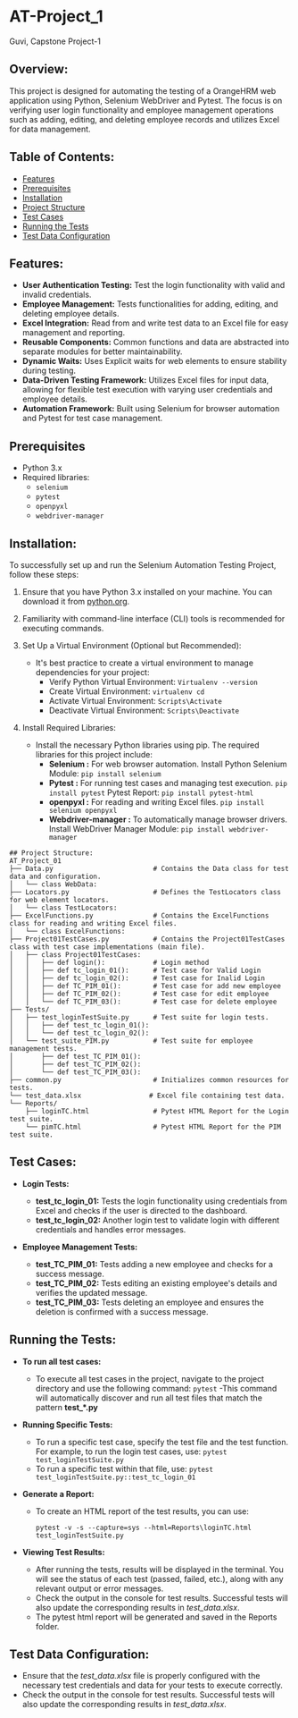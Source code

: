 # AT-Project_1
Guvi, Capstone Project-1

## Overview:
This project is designed for automating the testing of a OrangeHRM web application using Python, Selenium WebDriver and Pytest. The focus is on verifying user login functionality and employee management operations such as adding, editing, and deleting employee records and utilizes Excel for data management.

## Table of Contents:
- [Features](#features)
- [Prerequisites](#prerequisites)
- [Installation](#installation)
- [Project Structure](#project-structure)
- [Test Cases](#test-cases)
- [Running the Tests](#running-the-tests)
- [Test Data Configuration](#test-data-configuration)

## Features:
- __User Authentication Testing:__ Test the login functionality with valid and invalid credentials.
- __Employee Management:__ Tests functionalities for adding, editing, and deleting employee details.
- __Excel Integration:__ Read from and write test data to an Excel file for easy management and reporting.
- __Reusable Components:__ Common functions and data are abstracted into separate modules for better maintainability.
- __Dynamic Waits:__ Uses Explicit waits for web elements to ensure stability during testing.
- __Data-Driven Testing Framework:__ Utilizes Excel files for input data, allowing for flexible test execution with varying user credentials and employee details.
- __Automation Framework:__ Built using Selenium for browser automation and Pytest for test case management.

## Prerequisites
- Python 3.x
- Required libraries:
  - `selenium`
  - `pytest`
  - `openpyxl`
  - `webdriver-manager`
 
## Installation:
To successfully set up and run the Selenium Automation Testing Project, follow these steps:

1. Ensure that you have Python 3.x installed on your machine. You can download it from  [python.org](https://www.python.org/).

2. Familiarity with command-line interface (CLI) tools is recommended for executing commands.

3. Set Up a Virtual Environment (Optional but Recommended):
   - It's best practice to create a virtual environment to manage dependencies for your project:
     - Verify Python Virtual Environment: `Virtualenv --version`
     - Create Virtual Environment:  `virtualenv cd`
     - Activate Virtual Environment:  `Scripts\Activate`
     - Deactivate Virtual Environment: `Scripts\Deactivate`
       
4.  Install Required Libraries:
    - Install the necessary Python libraries using pip. The required libraries for this project include:
      - __Selenium :__ For web browser automation.
        Install Python Selenium Module: `pip install selenium`
      - __Pytest :__ For running test cases and managing test execution.
        `pip install pytest`
         Pytest Report: `pip install pytest-html`
      - __openpyxl :__ For reading and writing Excel files.
         `pip install selenium openpyxl`
      - __Webdriver-manager :__ To automatically manage browser drivers.
          Install WebDriver Manager Module: `pip install webdriver-manager`

```
## Project Structure: 
AT_Project_01
├── Data.py                         # Contains the Data class for test data and configuration.
│   └── class WebData:
├── Locators.py                     # Defines the TestLocators class for web element locators.
│   └── class TestLocators:
├── ExcelFunctions.py               # Contains the ExcelFunctions class for reading and writing Excel files.
│   └── class ExcelFunctions:
├── Project01TestCases.py           # Contains the Project01TestCases class with test case implementations (main file).
│   ├── class Project01TestCases:
│   │   ├── def login():            # Login method
│   │   ├── def tc_login_01():      # Test case for Valid Login
│   │   ├── def tc_login_02():      # Test case for Inalid Login
│   │   ├── def TC_PIM_01():        # Test case for add new employee
│   │   ├── def TC_PIM_02():        # Test case for edit employee
│   │   └── def TC_PIM_03():        # Test case for delete employee
├── Tests/
│   ├── test_loginTestSuite.py      # Test suite for login tests.
│   │   ├── def test_tc_login_01():
│   │   └── def test_tc_login_02():
│   └── test_suite_PIM.py           # Test suite for employee management tests.
│       ├── def test_TC_PIM_01():
│       ├── def test_TC_PIM_02():
│       └── def test_TC_PIM_03():
├── common.py                       # Initializes common resources for tests.
└── test_data.xlsx                 # Excel file containing test data.
└── Reports/
    ├── loginTC.html                # Pytest HTML Report for the Login test suite.
    └── pimTC.html                  # Pytest HTML Report for the PIM test suite.
```

## Test Cases:
-  __Login Tests:__
   - __test_tc_login_01:__ Tests the login functionality using credentials from Excel and checks if the user is directed to the dashboard.
   - __test_tc_login_02:__ Another login test to validate login with different credentials and handles error messages.
     
- __Employee Management Tests:__
   - __test_TC_PIM_01:__ Tests adding a new employee and checks for a success message.
   - __test_TC_PIM_02:__ Tests editing an existing employee's details and verifies the updated message.
   - __test_TC_PIM_03:__ Tests deleting an employee and ensures the deletion is confirmed with a success message.

## Running the Tests:
- __To run all test cases:__
  - To execute all test cases in the project, navigate to the project directory and use the following command:	`pytest`
  -This command will automatically discover and run all test files that match the pattern **test_*.py**

- __Running Specific Tests:__
  - To run a specific test case, specify the test file and the test function. For example, to run the login test cases, use:
                  `pytest test_loginTestSuite.py`
  - To run a specific test within that file, use: `pytest test_loginTestSuite.py::test_tc_login_01`
  
- __Generate a Report:__
  -  To create an HTML report of the test results, you can use:
     ```
     pytest -v -s --capture=sys --html=Reports\loginTC.html test_loginTestSuite.py
     ```
     
- __Viewing Test Results:__
  - After running the tests, results will be displayed in the terminal. You will see the status of each test (passed, failed, etc.), along with any relevant output or error messages.
  - Check the output in the console for test results. Successful tests will also update the corresponding results in *test_data.xlsx*.
  - The pytest html report will be generated and saved in the Reports folder.

## Test Data Configuration:
- Ensure that the *test_data.xlsx* file is properly configured with the necessary test credentials and data for your tests to execute correctly.
- Check the output in the console for test results. Successful tests will also update the corresponding results in *test_data.xlsx*.






      










 



